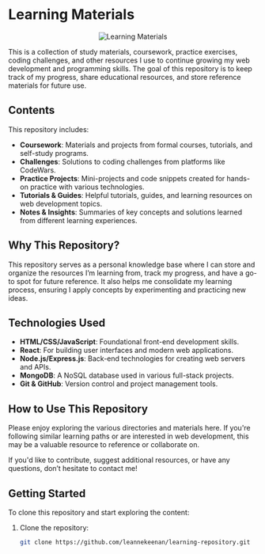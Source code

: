 # Learning Materials

<p align="center">
  <img src="https://i.imgur.com/G9I5iCd.jpg" alt="Learning Materials">
</p>


This is a collection of study materials, coursework, practice exercises, coding challenges, and other resources I use to continue growing my web development and programming skills. The goal of this repository is to keep track of my progress, share educational resources, and store reference materials for future use.

## Contents

This repository includes:

- **Coursework**: Materials and projects from formal courses, tutorials, and self-study programs.
- **Challenges**: Solutions to coding challenges from platforms like CodeWars.
- **Practice Projects**: Mini-projects and code snippets created for hands-on practice with various technologies.
- **Tutorials & Guides**: Helpful tutorials, guides, and learning resources on web development topics.
- **Notes & Insights**: Summaries of key concepts and solutions learned from different learning experiences.

## Why This Repository?

This repository serves as a personal knowledge base where I can store and organize the resources I’m learning from, track my progress, and have a go-to spot for future reference. It also helps me consolidate my learning process, ensuring I apply concepts by experimenting and practicing new ideas.

## Technologies Used

- **HTML/CSS/JavaScript**: Foundational front-end development skills.
- **React**: For building user interfaces and modern web applications.
- **Node.js/Express.js**: Back-end technologies for creating web servers and APIs.
- **MongoDB**: A NoSQL database used in various full-stack projects.
- **Git & GitHub**: Version control and project management tools.

## How to Use This Repository

Please enjoy exploring the various directories and materials here. If you're following similar learning paths or are interested in web development, this may be a valuable resource to reference or collaborate on.

If you'd like to contribute, suggest additional resources, or have any questions, don’t hesitate to contact me!

## Getting Started

To clone this repository and start exploring the content:

1. Clone the repository:
   ```bash
   git clone https://github.com/leannekeenan/learning-repository.git
